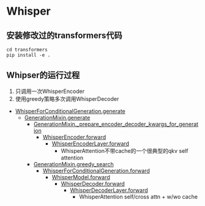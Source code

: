 # Whisper

## 安装修改过的transformers代码
```
cd transformers
pip install -e .
```

## Whipser的运行过程

1. 只调用一次WhisperEncoder
2. 使用greedy策略多次调用WhisperDecoder

- [WhisperForConditionalGeneration.generate](transformers/src/transformers/models/whisper/modeling_whisper.py)
    - [GenerationMixin.generate](transformers/src/transformers/generation/utils.py)
        - [GenerationMixin._prepare_encoder_decoder_kwargs_for_generation](transformers/src/transformers/generation/utils.py)
            - [WhisperEncoder.forward](transformers/src/transformers/models/whisper/modeling_whisper.py)
                - [WhisperEncoderLayer.forward](transformers/src/transformers/models/whisper/modeling_whisper.py)
                    - WhisperAttention不带cache的一个很典型的qkv self attention
        - [GenerationMixin.greedy_search](transformers/src/transformers/generation/utils.py)
            - [WhisperForConditionalGeneration.forward](transformers/src/transformers/models/whisper/modeling_whisper.py)
                - [WhisperModel.forward](transformers/src/transformers/models/whisper/modeling_whisper.py)
                    - [WhisperDecoder.forward](transformers/src/transformers/models/whisper/modeling_whisper.py)
                        - [WhisperDecoderLayer.forward](transformers/src/transformers/models/whisper/modeling_whisper.py)
                            - WhisperAttention self/cross attn + w/wo cache

